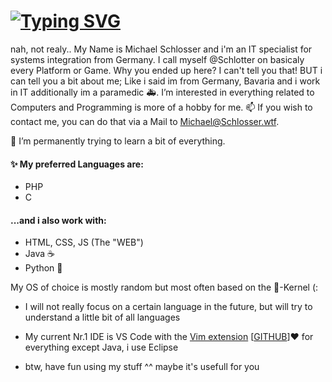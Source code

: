 # [![Typing SVG](https://readme-typing-svg.herokuapp.com?font=Fira+Code&size=21&color=009FFFFE&vCenter=true&lines=Here's+Jonny!+%F0%9F%91%8B;Here's+Michael!+%F0%9F%91%8B)](https://git.io/typing-svg)
nah, not realy.. My Name is Michael Schlosser and i'm an IT specialist for systems integration from Germany.
I call myself @Schlotter on basicaly every Platform or Game.
Why you ended up here? I can't tell you that!
BUT i can tell you a bit about me; Like i said im from Germany, Bavaria and i work in IT additionally im a paramedic 🚑.
I’m interested in everything related to Computers and Programming is more of a hobby for me.
 📫 If you wish to contact me, you can do that via a Mail to Michael@Schlosser.wtf.
 

🌱 I’m permanently trying to learn a bit of everything.

#### ✨ My preferred Languages are:
* PHP
* C

#### ...and i also work with:
* HTML, CSS, JS (The "WEB")
* Java ☕
* Python 🐍

My OS of choice is mostly random but most often based on the 🐧-Kernel (:

* I will not really focus on a certain language in the future, but will try to understand a little bit of all languages

* My current Nr.1 IDE is VS Code with the [Vim extension](https://marketplace.visualstudio.com/items?itemName=vscodevim.vim)  [[GITHUB](https://github.com/VSCodeVim/Vim/)]♥ for everything except Java, i use Eclipse

* btw, have fun using my stuff ^^ maybe it's usefull for you



<!---
Schiotter/Schiotter is a ✨ special ✨ repository because its `README.md` (this file) appears on your GitHub profile.
You can click the Preview link to take a look at your changes.
--->
